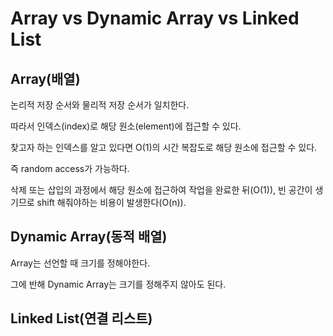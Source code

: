 # Array vs Dynamic Array vs Linked List

## Array(배열)

논리적 저장 순서와 물리적 저장 순서가 일치한다.

따라서 인덱스(index)로 해당 원소(element)에 접근할 수 있다.

찾고자 하는 인덱스를 알고 있다면 O(1)의 시간 복잡도로 해당 원소에 접근할 수 있다.

즉 random access가 가능하다.

삭제 또는 삽입의 과정에서 해당 원소에 접근하여 작업을 완료한 뒤(O(1)), 빈 공간이 생기므로 shift 해줘야하는 비용이 발생한다(O(n)).

## Dynamic Array(동적 배열)

Array는 선언할 때 크기를 정해야한다.

그에 반해 Dynamic Array는 크기를 정해주지 않아도 된다.

## Linked List(연결 리스트)

